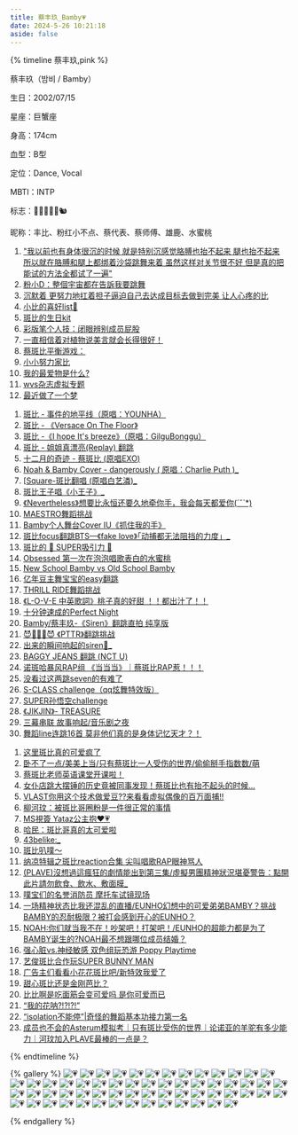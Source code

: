 ```yaml
---
title: 蔡丰玖_Bamby💗
date: 2024-5-26 10:21:18
aside: false
---
```


{% timeline 蔡丰玖,pink %}

<!-- timeline 个人资料 -->

蔡丰玖（밤비 / Bamby）

生日：2002/07/15

星座：巨蟹座

身高：174cm

血型：B型

定位：Dance, Vocal

MBTI：INTP

标志：🦌💗🍑🌸🐹🐿️

昵称：丰比、粉红小不点、蔡代表、蔡师傅、雄鹿、水蜜桃

<!-- endtimeline -->

<!-- timeline TMI -->

1. ["我以前也有身体很沉的时候 就是特别沉感觉胳膊也抬不起来 腿也抬不起来 所以就在胳膊和腿上都绑着沙袋跳舞来着 虽然这样对关节很不好 但是真的把能试的方法全都试了一遍"](https://weibo.com/7562861850/5041266200674948)
2. [粉小D：整個宇宙都在告訴我要跳舞](https://www.bilibili.com/video/BV1vn4y1d7im/?spm_id_from=333.788.top_right_bar_window_custom_collection.content.click&vd_source=683accdf4a366c372d15625bf59c99d7)
2. [沉默着 更努力地扛着担子逼迫自己去达成目标去做到完美 让人心疼的比](https://weibo.com/7880262404/O4YfebCJG?pagetype=profilefeed)
2. [小比的喜好list🍑](https://weibo.com/6591628792/5052402539694208)
2. [斑比的生日kit](https://weibo.com/7923508334/5054634326492462)
2. [彩版笔个人技：闭眼辨别成员屁股](https://weibo.com/1952207525/5053943042278929)
2. [一直相信着对植物说美言就会长得很好！](https://weibo.com/7486683991/5061586308304745)
2. [蔡斑比平衡游戏：](https://weibo.com/7486683991/5062683032552550)
2. [小小努力家比](https://weibo.com/7524962274/5062314087157134)
2. [我的最爱物是什么?](https://weibo.com/6591628792/5072045373129378)
2. [wvs杂志虚拟专题](https://weibo.com/5143372154/5091940037824092)
2. [最近做了一个梦](https://weibo.com/7486683991/5092038087807681)

<!-- endtimeline -->

<!-- timeline 翻唱/翻跳Cover -->

1. [斑比 - 事件的地平线（原唱：YOUNHA）](https://www.bilibili.com/video/BV1PG411v7DF/?spm_id_from=333.999.0.0&vd_source=683accdf4a366c372d15625bf59c99d7)
2. [斑比 - 《Versace On The Floor》 ](https://www.bilibili.com/video/BV1fs421N7HP/?spm_id_from=333.999.0.0&vd_source=683accdf4a366c372d15625bf59c99d7)
3. [斑比 -《I hope It's breeze》（原唱：GilguBonggu）](https://www.bilibili.com/video/BV1vz42117D6/?spm_id_from=333.999.0.0&vd_source=683accdf4a366c372d15625bf59c99d7)
4. [斑比 - 姐姐真漂亮(Replay) 翻跳](https://www.bilibili.com/video/BV1JW4y1o7Ri/?spm_id_from=333.337.search-card.all.click&vd_source=683accdf4a366c372d15625bf59c99d7)
5. [十二月的奇迹 - 蔡斑比 (原唱EXO) ](https://www.bilibili.com/video/BV15T4y1W74G/?spm_id_from=333.337.search-card.all.click&vd_source=683accdf4a366c372d15625bf59c99d7)
6. [Noah & Bamby Cover - dangerously ( 原唱：Charlie Puth )_](https://www.bilibili.com/video/BV13t421a7ZY/?spm_id_from=333.337.search-card.all.click&vd_source=683accdf4a366c372d15625bf59c99d7)
7. [[Square-斑比翻唱 (原唱白艺潾)_](https://www.bilibili.com/video/BV1Cz4y157aY/?spm_id_from=333.337.search-card.all.click&vd_source=683accdf4a366c372d15625bf59c99d7)
8. [斑比王子唱《小王子》_](https://www.bilibili.com/video/BV1qM4m1f753/?spm_id_from=333.337.search-card.all.click&vd_source=683accdf4a366c372d15625bf59c99d7)
9. [《Nevertheless》想要比永恒还要久地牵你手，我会每天都爱你(ˊ˘ˋ*)](https://www.bilibili.com/video/BV1sH4y1M7PF/?spm_id_from=333.337.search-card.all.click&vd_source=683accdf4a366c372d15625bf59c99d7)
10. [MAESTRO舞蹈挑战](https://www.bilibili.com/video/BV1iz421U7Vt/?spm_id_from=333.999.0.0&vd_source=683accdf4a366c372d15625bf59c99d7)
11. [Bamby个人舞台Cover IU《抓住我的手》](https://www.bilibili.com/video/BV1CT42127zv/?spm_id_from=333.999.0.0&vd_source=683accdf4a366c372d15625bf59c99d7)
12. [斑比focus翻跳BTS—《fake love》「动捕都无法阻挡的力度」_](https://www.bilibili.com/video/BV1XF4m1A7dk/?spm_id_from=333.999.0.0&vd_source=683accdf4a366c372d15625bf59c99d7)
13. [斑比的 🌸 SUPER吸引力 🧲 ](https://www.bilibili.com/video/BV1dz42167DZ/?spm_id_from=333.999.0.0&vd_source=683accdf4a366c372d15625bf59c99d7)
14. [Obsessed 第一次在泡泡唱歌表白的水蜜桃](https://www.bilibili.com/video/BV1tx421U7pU/?spm_id_from=333.999.0.0&vd_source=683accdf4a366c372d15625bf59c99d7) 
15. [New School Bamby vs Old School Bamby](https://www.bilibili.com/video/BV1gt421G7mp/?spm_id_from=333.999.0.0&vd_source=683accdf4a366c372d15625bf59c99d7)
16. [亿年豆主舞宝宝的easy翻跳](https://www.bilibili.com/video/BV1Li421Z7Pr/?spm_id_from=333.999.0.0&vd_source=683accdf4a366c372d15625bf59c99d7)
17. [THRILL RIDE舞蹈挑战](https://www.bilibili.com/video/BV1bZ421a7vD/?spm_id_from=333.999.0.0&vd_source=683accdf4a366c372d15625bf59c99d7)
18. [《L-O-V-E 中英歌詞》桃子真的好甜 ！！都出汁了！！](https://www.bilibili.com/video/BV15v421k7qb/?spm_id_from=333.999.0.0&vd_source=683accdf4a366c372d15625bf59c99d7)
19. [十分钟速成的Perfect Night](https://www.bilibili.com/video/BV1vt4y1R7We/?spm_id_from=333.999.0.0&vd_source=683accdf4a366c372d15625bf59c99d7)
20. [Bamby/蔡丰玖-《Siren》翻跳直拍 纯享版](https://www.bilibili.com/video/BV1qp4y1u775/?spm_id_from=333.999.0.0&vd_source=683accdf4a366c372d15625bf59c99d7)
21. [😈💜💗🖤😈 《PTTR》翻跳挑战](https://www.bilibili.com/video/BV1Jj41147dv/?spm_id_from=333.999.0.0&vd_source=683accdf4a366c372d15625bf59c99d7)
22. [出来的瞬间响起的siren🚨_](https://www.bilibili.com/video/BV1pu411u7nR/?spm_id_from=333.999.0.0&vd_source=683accdf4a366c372d15625bf59c99d7)
23. [BAGGY JEANS 翻跳 (NCT U)](https://www.bilibili.com/video/BV1T8411q7fL/?spm_id_from=333.999.0.0&vd_source=683accdf4a366c372d15625bf59c99d7)
24. [诺斑哈暴风RAP组 《当当当》｜蔡斑比RAP惹！！！](https://www.bilibili.com/video/BV1kh4y1w7Rd/?spm_id_from=333.999.0.0&vd_source=683accdf4a366c372d15625bf59c99d7)
25. [没看过这两跳seven的有难了](https://www.bilibili.com/video/BV1tp4y1P776/?spm_id_from=333.999.0.0&vd_source=683accdf4a366c372d15625bf59c99d7)
26. [S-CLASS challenge（qq炫舞特效版）](https://www.bilibili.com/video/BV1nj411X7g9/?spm_id_from=333.999.0.0&vd_source=683accdf4a366c372d15625bf59c99d7)
27. [SUPER孙悟空challenge](https://www.bilibili.com/video/BV1o8411Z772/?spm_id_from=333.999.0.0&vd_source=683accdf4a366c372d15625bf59c99d7)
28. [《JIKJIN》- TREASURE](https://www.bilibili.com/video/BV1Hg4y1W7zf/?spm_id_from=333.999.0.0&vd_source=683accdf4a366c372d15625bf59c99d7)
29. [三幕串联 故事响起/音乐剧之夜](https://www.bilibili.com/video/BV1GW4y1P7Vf/?spm_id_from=333.999.0.0&vd_source=683accdf4a366c372d15625bf59c99d7)
30. [舞蹈line连跳16首 莫非他们真的是身体记忆天才？！](https://www.bilibili.com/video/BV1xc411q7vy/?spm_id_from=333.999.0.0&vd_source=683accdf4a366c372d15625bf59c99d7)

<!-- endtimeline -->

<!-- timeline 常看常新的切片 -->

1. [这里斑比真的可爱疯了](https://www.bilibili.com/video/BV15r42157qw/?spm_id_from=333.999.0.0&vd_source=683accdf4a366c372d15625bf59c99d7)
2. [卧不了一点/美美上当/只有蔡斑比一人受伤的世界/偷偷掰手指数数/萌](https://www.bilibili.com/video/BV1px4y117Vs/?spm_id_from=333.999.0.0&vd_source=683accdf4a366c372d15625bf59c99d7)
3. [蔡斑比老师英语课堂开课啦！](https://www.bilibili.com/video/BV1nG41167Eu/?spm_id_from=333.999.0.0&vd_source=683accdf4a366c372d15625bf59c99d7)
4. [女仆店跳大摆锤的历史竟被同事发现！蔡斑比也有抬不起头的时候…](https://www.bilibili.com/video/BV1PN4y1r7vG/?spm_id_from=333.999.0.0&vd_source=683accdf4a366c372d15625bf59c99d7)
5. [VLAST你用这个技术做爱豆??来看看虚拟偶像的百万面捕!!](https://www.bilibili.com/video/BV13C4y1Z7ss/?spm_id_from=333.999.0.0&vd_source=683accdf4a366c372d15625bf59c99d7)
6. [柳河玟：被斑比哥圈粉是一件很正常的事情](https://www.bilibili.com/video/BV1cN4y1X7tu/?spm_id_from=333.999.0.0&vd_source=683accdf4a366c372d15625bf59c99d7)
7. [MS視簽 Yataz公主抱❤️💗 ](https://www.bilibili.com/video/BV1y8411B7dd/?spm_id_from=333.999.0.0&vd_source=683accdf4a366c372d15625bf59c99d7)
8. [哈民：斑比哥真的太可爱啦](https://www.bilibili.com/video/BV1VF41117hX/?spm_id_from=333.999.0.0&vd_source=683accdf4a366c372d15625bf59c99d7)
9. [43belike:_](https://www.bilibili.com/video/BV1HM4y1b7F2/?spm_id_from=333.999.0.0&vd_source=683accdf4a366c372d15625bf59c99d7)
10. [斑比叭噗～](https://www.bilibili.com/video/BV17M4y1H7uk/?spm_id_from=333.999.0.0&vd_source=683accdf4a366c372d15625bf59c99d7)
11. [纳凉特辑之斑比reaction合集 尖叫唱歌RAP眼神骂人](https://www.bilibili.com/video/BV1aj411U7Ge/?spm_id_from=333.999.0.0&vd_source=683accdf4a366c372d15625bf59c99d7)
12. [(PLAVE)沒想過這瘋狂的劇情能出到第三集/虛擬男團精神狀況堪憂警告：點開此片請勿飲食、飲水、敷面膜_](https://www.bilibili.com/video/BV1yh4y1g7hG/?spm_id_from=333.999.0.0&vd_source=683accdf4a366c372d15625bf59c99d7)
13. [噗宝们的名誉消防员 摩托车试镜现场](https://www.bilibili.com/video/BV1yu411Y7S2/?spm_id_from=333.999.0.0&vd_source=683accdf4a366c372d15625bf59c99d7)
14. [一场精神状态比我还混乱的直播/EUNHO幻想中的可爱弟弟BAMBY？挑战BAMBY的忍耐极限？被打会感到开心的EUNHO？](https://www.bilibili.com/video/BV18T411p7KJ/?spm_id_from=333.999.0.0&vd_source=683accdf4a366c372d15625bf59c99d7)
15. [NOAH:你们就当我不在！吵架吧！打架吧！/EUNHO的超能力都是为了BAMBY诞生的?NOAH最不想跟哪位成员结婚？](https://www.bilibili.com/video/BV1mX4y1z7Ad/?spm_id_from=333.999.0.0&vd_source=683accdf4a366c372d15625bf59c99d7)
16. [强心脏vs.神经敏感 双色组玩恐游 Poppy Playtime](https://www.bilibili.com/video/BV1wa4y157iq/?spm_id_from=333.999.0.0&vd_source=683accdf4a366c372d15625bf59c99d7)
17. [艺俊斑比合作玩SUPER BUNNY MAN](https://www.bilibili.com/video/BV19M4y127Fs/?spm_id_from=333.999.0.0&vd_source=683accdf4a366c372d15625bf59c99d7)
18. [广告主们看看小花花斑比吧/新特效我爱了](https://www.bilibili.com/video/BV12s4y1D7pU/?spm_id_from=333.999.0.0&vd_source=683accdf4a366c372d15625bf59c99d7)
19. [甜心斑比还是金刚芭比？](https://www.bilibili.com/video/BV11L411f7Nv/?spm_id_from=333.999.0.0&vd_source=683accdf4a366c372d15625bf59c99d7)
19. [比比啊是吃面筋会变可爱吗 是你可爱而已](https://www.bilibili.com/video/BV1gy411a7Vm/?spm_id_from=333.999.0.0&vd_source=683accdf4a366c372d15625bf59c99d7)
19. [“我的花呐?!?!?!” ](https://www.bilibili.com/video/BV1xw4m1y7Bu/?spm_id_from=333.999.0.0&vd_source=683accdf4a366c372d15625bf59c99d7)
19. [“isolation不能停”|奇怪的舞蹈基本功接力第一名](https://www.bilibili.com/video/BV1kW4y1c7gg/?spm_id_from=333.999.0.0&vd_source=683accdf4a366c372d15625bf59c99d7)
19. [成员也不会的Asterum模拟考｜只有斑比受伤的世界｜论诺亚的羊驼有多少能力｜河玟加入PLAVE最棒的一点是？](https://www.bilibili.com/video/BV19F411U71q/?spm_id_from=333.999.0.0&vd_source=683accdf4a366c372d15625bf59c99d7)

<!-- endtimeline -->

{% endtimeline %}



{% gallery %}
![💗](https://img.picui.cn/free/2024/06/18/667129ac0d97c.jpg)
![💗](https://pic.imge.cc/2024/07/01/66823f1c7097b.jpg)
![💗](https://pic.imgdb.cn/item/6687e831d9c307b7e92ae535.jpg)
![💗](https://pic.imgdb.cn/item/6687e832d9c307b7e92ae614.jpg)
![💗](https://pic.imgdb.cn/item/6687e9afd9c307b7e92e363c.jpg)
![💗](https://pic.imgdb.cn/item/6692436dd9c307b7e90fcdcc.jpg)
![💗](https://pic.imgdb.cn/item/6692436dd9c307b7e90fce0c.jpg)
![💗](https://pic.imgdb.cn/item/6692436ed9c307b7e90fce8a.jpg)
![💗](https://pic.imgdb.cn/item/6692436ed9c307b7e90fced0.jpg)
![💗](https://pic.imgdb.cn/item/6692436ed9c307b7e90fcfa8.jpg)
![💗](https://pic.imgdb.cn/item/669243cad9c307b7e910404a.jpg)
![💗](https://pic.imgdb.cn/item/669243cad9c307b7e91040c5.jpg)
![💗](https://pic.imgdb.cn/item/669243cbd9c307b7e9104120.jpg)
![💗](https://pic.imgdb.cn/item/669243cbd9c307b7e91041c3.jpg)
![💗](https://pic.imgdb.cn/item/669243ccd9c307b7e9104213.jpg)
![💗](https://pic.imgdb.cn/item/6692440cd9c307b7e910942d.jpg)
![💗](https://pic.imgdb.cn/item/6692440dd9c307b7e910947b.jpg)
![💗](https://pic.imgdb.cn/item/6692440dd9c307b7e91094fc.jpg)
![💗](https://pic.imgdb.cn/item/6692440ed9c307b7e91095f5.jpg)
![💗](https://pic.imgdb.cn/item/6692440ed9c307b7e910962b.jpg)
![💗](https://pic.imgdb.cn/item/669244c5d9c307b7e9118830.jpg)
![💗](https://pic.imgdb.cn/item/669244c5d9c307b7e911886a.jpg)
![💗](https://pic.imgdb.cn/item/669244c6d9c307b7e91188e6.jpg)
![💗](https://pic.imgdb.cn/item/669244c6d9c307b7e9118955.jpg)
![💗](https://pic.imgdb.cn/item/669244c6d9c307b7e91189a2.jpg)
![💗](https://pic.imgdb.cn/item/669245b5d9c307b7e912d0fa.jpg)
![💗](https://pic.imgdb.cn/item/669245b5d9c307b7e912d153.jpg)
![💗](https://pic.imgdb.cn/item/669245b6d9c307b7e912d1e6.jpg)
![💗](https://pic.imgdb.cn/item/669245b6d9c307b7e912d28a.jpg)
![💗](https://pic.imgdb.cn/item/669245b6d9c307b7e912d344.jpg)
![💗](https://pic.imgdb.cn/item/66924609d9c307b7e91344ea.jpg)
![💗](https://pic.imgdb.cn/item/6692460ad9c307b7e9134593.jpg)
![💗](https://pic.imgdb.cn/item/6692460ad9c307b7e91345c7.jpg)
![💗](https://pic.imgdb.cn/item/6692460ad9c307b7e913463e.jpg)
![💗](https://pic.imgdb.cn/item/6692460bd9c307b7e9134680.jpg)
![💗](https://pic.imgdb.cn/item/6692468dd9c307b7e913e664.jpg)
![💗](https://pic.imgdb.cn/item/6692468dd9c307b7e913e6a7.jpg)
![💗](https://pic.imgdb.cn/item/6692468fd9c307b7e913e946.jpg)
![💗](https://pic.imgdb.cn/item/669246aad9c307b7e9140c62.jpg)
![💗](https://pic.imgdb.cn/item/669b065cd9c307b7e9c0aae4.jpg)
![💗](https://pic.imgdb.cn/item/669b065cd9c307b7e9c0ab2f.jpg)
![💗](https://pic.imgdb.cn/item/669b065dd9c307b7e9c0ab9f.jpg)
![💗](https://pic.imgdb.cn/item/66aef03ed9c307b7e9f861ce.jpg)
![💗](https://pic.imgdb.cn/item/66aef03ed9c307b7e9f8624f.jpg)
![💗](https://pic.imgdb.cn/item/66aef03ed9c307b7e9f86320.jpg)
![💗](https://pic.imgdb.cn/item/66aef03ed9c307b7e9f8643d.jpg)
![💗](https://pic.imgdb.cn/item/66bff053d9c307b7e97bdcef.jpg)
![💗](https://pic.imgdb.cn/item/66bff054d9c307b7e97bdd44.jpg)
![💗](https://pic.imgdb.cn/item/66bff053d9c307b7e97bdd13.jpg)
![💗](https://pic.imgdb.cn/item/66bff053d9c307b7e97bdd2d.jpg)
![💗](https://pic.imgdb.cn/item/66bff053d9c307b7e97bdd06.jpg)
![💗](https://pic.imgdb.cn/item/66bff206d9c307b7e97ce195.jpg)
![💗](https://pic.imgdb.cn/item/66cda3c6d9c307b7e9fb4db9.jpg)
![💗](https://pic.imgdb.cn/item/66cda3c6d9c307b7e9fb4f3e.jpg)
![💗](https://pic.imgdb.cn/item/66cda3c7d9c307b7e9fb50c5.jpg)
![💗](https://pic.imgdb.cn/item/66cda3c7d9c307b7e9fb5249.jpg)
![💗](https://pic.imgdb.cn/item/66cda3c7d9c307b7e9fb529c.jpg)
![💗](https://pic.imgdb.cn/item/66cda40cd9c307b7e9fc1808.jpg)
![💗](https://pic.imgdb.cn/item/66dcf6f4d9c307b7e92b99e8.jpg)
![💗](https://pic.imgdb.cn/item/66dcf6f5d9c307b7e92b9ac5.jpg)
![💗](https://pic.imgdb.cn/item/66dcf6f7d9c307b7e92ba12a.jpg)






{% endgallery %}